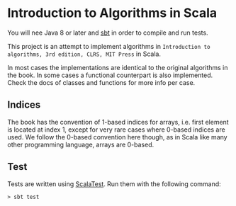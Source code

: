 Introduction to Algorithms in Scala
===================================

You will nee Java 8 or later and [sbt](http://www.scala-sbt.org) in
order to compile and run tests.

This project is an attempt to implement algorithms in
`Introduction to algorithms, 3rd edition, CLRS, MIT Press` in Scala.

In most cases the implementations are identical to the original
algorithms in the book. In some cases a functional counterpart is also
implemented. Check the docs of classes and functions for more
info per case.

Indices
-------
The book has the convention of 1-based indices for arrays, i.e. first
element is located at index 1, except for very rare cases
where 0-based indices are used.
We follow the 0-based convention here though, as in Scala like many 
other programming language, arrays are 0-based.

Test
----
Tests are written using [ScalaTest](http://www.scalatest.org/).
Run them with the following command:

    > sbt test
